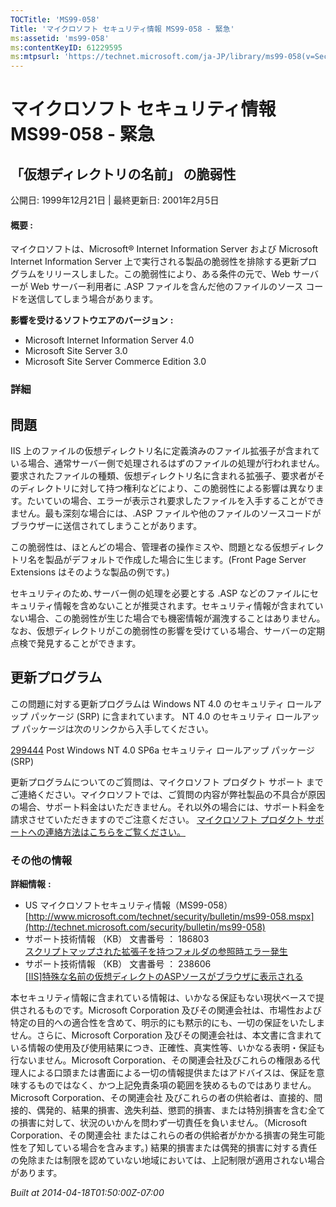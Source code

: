 ```yaml
---
TOCTitle: 'MS99-058'
Title: 'マイクロソフト セキュリティ情報 MS99-058 - 緊急'
ms:assetid: 'ms99-058'
ms:contentKeyID: 61229595
ms:mtpsurl: 'https://technet.microsoft.com/ja-JP/library/ms99-058(v=Security.10)'
---
```


マイクロソフト セキュリティ情報 MS99-058 - 緊急
===============================================

「仮想ディレクトリの名前」 の脆弱性
-----------------------------------

公開日: 1999年12月21日 | 最終更新日: 2001年2月5日

#### 概要 :

マイクロソフトは、Microsoft® Internet Information Server および Microsoft Internet Information Server 上で実行される製品の脆弱性を排除する更新プログラムをリリースしました。この脆弱性により、ある条件の元で、Web サーバーが Web サーバー利用者に .ASP ファイルを含んだ他のファイルのソース コードを送信してしまう場合があります。

**影響を受けるソフトウエアのバージョン** **:**

-   Microsoft Internet Information Server 4.0
-   Microsoft Site Server 3.0
-   Microsoft Site Server Commerce Edition 3.0

### 詳細

問題
----

<span></span>
IIS 上のファイルの仮想ディレクトリ名に定義済みのファイル拡張子が含まれている場合、通常サーバー側で処理されるはずのファイルの処理が行われません。要求されたファイルの種類、仮想ディレクトリ名に含まれる拡張子、要求者がそのディレクトリに対して持つ権利などにより、この脆弱性による影響は異なります。たいていの場合、エラーが表示され要求したファイルを入手することができません。最も深刻な場合には、.ASP ファイルや他のファイルのソースコードがブラウザーに送信されてしまうことがあります。

この脆弱性は、ほとんどの場合、管理者の操作ミスや、問題となる仮想ディレクトリ名を製品がデフォルトで作成した場合に生じます。(Front Page Server Extensions はそのような製品の例です。)

セキュリティのため､サーバー側の処理を必要とする .ASP などのファイルにセキュリティ情報を含めないことが推奨されます。セキュリティ情報が含まれていない場合、この脆弱性が生じた場合でも機密情報が漏洩することはありません。なお、仮想ディレクトリがこの脆弱性の影響を受けている場合、サーバーの定期点検で発見することができます。

更新プログラム
--------------

<span></span>
この問題に対する更新プログラムは Windows NT 4.0 のセキュリティ ロールアップ パッケージ (SRP) に含まれています。
NT 4.0 のセキュリティ ロールアップ パッケージは次のリンクから入手してください。

[299444](http://support.microsoft.com/kb/299444) Post Windows NT 4.0 SP6a セキュリティ ロールアップ パッケージ (SRP)

更新プログラムについてのご質問は、マイクロソフト プロダクト サポート までご連絡ください。マイクロソフトでは、ご質問の内容が弊社製品の不具合が原因の場合、サポート料金はいただきません。それ以外の場合には、サポート料金を請求させていただきますのでご注意ください。
[マイクロソフト プロダクト サポートへの連絡方法はこちらをご覧ください。](http://www.microsoft.com/japan/security/support/patchqa.mspx)

### その他の情報

**詳細情報** **:**

-   US マイクロソフトセキュリティ情報（MS99-058）  
    [http://www.microsoft.com/technet/security/bulletin/ms99-058.mspx](http://technet.microsoft.com/security/bulletin/ms99-058)
-   サポート技術情報 （KB） 文書番号 ： 186803  
    [スクリプトマップされた拡張子を持つフォルダの参照時エラー発生](http://support.microsoft.com/kb/186803)
-   サポート技術情報 （KB） 文書番号 ： 238606  
    [\[IIS\]特殊な名前の仮想ディレクトのASPソースがブラウザに表示される](http://support.microsoft.com/kb/238606)

本セキュリティ情報に含まれている情報は、いかなる保証もない現状ベースで提供されるものです。Microsoft Corporation 及びその関連会社は、市場性および特定の目的への適合性を含めて、明示的にも黙示的にも、一切の保証をいたしません。さらに、Microsoft Corporation 及びその関連会社は、本文書に含まれている情報の使用及び使用結果につき、正確性、真実性等、いかなる表明・保証も行ないません。Microsoft Corporation、その関連会社及びこれらの権限ある代理人による口頭または書面による一切の情報提供またはアドバイスは、保証を意味するものではなく、かつ上記免責条項の範囲を狭めるものではありません。Microsoft Corporation、その関連会社 及びこれらの者の供給者は、直接的、間接的、偶発的、結果的損害、逸失利益、懲罰的損害、または特別損害を含む全ての損害に対して、状況のいかんを問わず一切責任を負いません。（Microsoft Corporation、その関連会社 またはこれらの者の供給者がかかる損害の発生可能性を了知している場合を含みます。) 結果的損害または偶発的損害に対する責任の免除または制限を認めていない地域においては、上記制限が適用されない場合があります。

*Built at 2014-04-18T01:50:00Z-07:00*